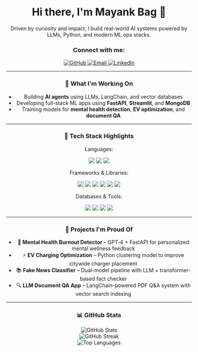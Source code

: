 <div align="center">
  <h1>Hi there, I'm Mayank Bag 👋</h1>
  

  <p>Driven by curiosity and impact, I build real-world AI systems powered by LLMs, Python, and modern ML ops stacks.</p>

<h3 align="center">Connect with me:</h3>
<p align="center">
  <a href="https://github.com/BaghCodes" target="_blank">
    <img src="https://img.shields.io/badge/GitHub-181717?style=for-the-badge&logo=github&logoColor=white" alt="GitHub">
  </a>
  <a href="mailto:bagmayank21@gmail.com" target="_blank">
    <img src="https://img.shields.io/badge/Email-D14836?style=for-the-badge&logo=gmail&logoColor=white" alt="Email">
  </a>
  <a href="https://www.linkedin.com/in/mayank-bag-43720230a/" target="_blank">
    <img src="https://img.shields.io/badge/LinkedIn-0A66C2?style=for-the-badge&logo=linkedin&logoColor=white" alt="LinkedIn">
  </a>
</p>

---

### 🚀 What I'm Working On
- Building **AI agents** using LLMs, LangChain, and vector databases
- Developing full-stack ML apps using **FastAPI**, **Streamlit**, and **MongoDB**
- Training models for **mental health detection**, **EV optimization**, and **document QA**

---

### 🧠 Tech Stack Highlights
Languages:
<p>
  <img src="https://img.shields.io/badge/Python-3776AB?style=for-the-badge&logo=python&logoColor=white"/>
  <img src="https://img.shields.io/badge/Java-ED8B00?style=for-the-badge&logo=openjdk&logoColor=white"/>
  <img src="https://img.shields.io/badge/C-00599C?style=for-the-badge&logo=c&logoColor=white"/>
</p>

Frameworks & Libraries:
<p>
  <img src="https://img.shields.io/badge/FastAPI-005571?style=for-the-badge&logo=fastapi"/>
  <img src="https://img.shields.io/badge/Flask-000000?style=for-the-badge&logo=flask&logoColor=white"/>
  <img src="https://img.shields.io/badge/PyTorch-EE4C2C?style=for-the-badge&logo=PyTorch&logoColor=white"/>
  <img src="https://img.shields.io/badge/TensorFlow-FF6F00?style=for-the-badge&logo=tensorflow&logoColor=white"/>
  <img src="https://img.shields.io/badge/scikit--learn-F7931E?style=for-the-badge&logo=scikit-learn&logoColor=white"/>
  <img src="https://img.shields.io/badge/Transformers-ffcc00?style=for-the-badge&logo=huggingface&logoColor=black"/>
</p>

Databases & Tools:
<p>
  <img src="https://img.shields.io/badge/MongoDB-4ea94b?style=for-the-badge&logo=mongodb&logoColor=white"/>
  <img src="https://img.shields.io/badge/MySQL-4479A1?style=for-the-badge&logo=mysql&logoColor=white"/>
  <img src="https://img.shields.io/badge/Git-F05032?style=for-the-badge&logo=git&logoColor=white"/>
  <img src="https://img.shields.io/badge/GitHub-181717?style=for-the-badge&logo=github&logoColor=white"/>
</p>

---

### 💼 Projects I'm Proud Of
- 🧠 **Mental Health Burnout Detector** – GPT‑4 + FastAPI for personalized mental wellness feedback
- ⚡ **EV Charging Optimization** – Python clustering model to improve citywide charger placement
- 📚 **Fake News Classifier** – Dual-model pipeline with LLM + transformer-based fact checker
- 🔍 **LLM Document QA App** – LangChain-powered PDF Q&A system with vector search indexing

---

### 📊 GitHub Stats
<p align="center">
  <img src="https://github-readme-stats.vercel.app/api?username=BaghCodes&show_icons=true&theme=tokyonight&hide_border=true" alt="GitHub Stats"/>
  <br>
  <img src="https://streak-stats.demolab.com?user=BaghCodes&theme=tokyonight&hide_border=true" alt="GitHub Streak"/>
  <br>
  <img src="https://github-readme-stats.vercel.app/api/top-langs/?username=BaghCodes&layout=compact&theme=tokyonight&hide_border=true" alt="Top Languages"/>
</p>


